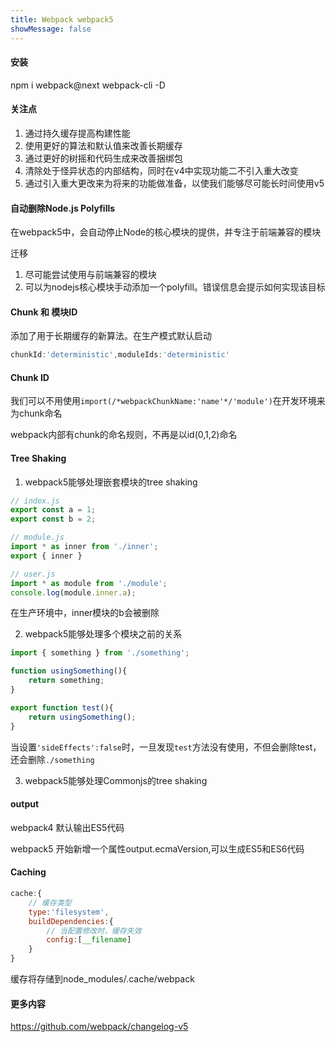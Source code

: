 ```yaml
---
title: Webpack webpack5
showMessage: false
---
```


#### 安装 

npm i webpack@next webpack-cli -D

#### 关注点

1. 通过持久缓存提高构建性能
2. 使用更好的算法和默认值来改善长期缓存
3. 通过更好的树摇和代码生成来改善捆绑包
4. 清除处于怪异状态的内部结构，同时在v4中实现功能二不引入重大改变
5. 通过引入重大更改来为将来的功能做准备，以使我们能够尽可能长时间使用v5

#### 自动删除Node.js Polyfills

在webpack5中，会自动停止Node的核心模块的提供，并专注于前端兼容的模块

迁移

1. 尽可能尝试使用与前端兼容的模块
2. 可以为nodejs核心模块手动添加一个polyfill。错误信息会提示如何实现该目标

#### Chunk 和 模块ID

添加了用于长期缓存的新算法。在生产模式默认启动

```js
chunkId:'deterministic',moduleIds:'deterministic'
```

#### Chunk ID

我们可以不用使用`import(/*webpackChunkName:'name'*/'module')`在开发环境来为chunk命名

webpack内部有chunk的命名规则，不再是以id(0,1,2)命名

#### Tree Shaking

1. webpack5能够处理嵌套模块的tree shaking

```js
// index.js
export const a = 1;
export const b = 2;

// module.js
import * as inner from './inner';
export { inner }

// user.js
import * as module from './module';
console.log(module.inner.a);
```

在生产环境中，inner模块的b会被删除

2. webpack5能够处理多个模块之前的关系

```js
import { something } from './something';

function usingSomething(){
    return something;
}

export function test(){
    return usingSomething();
}
```

当设置`'sideEffects':false`时，一旦发现`test`方法没有使用，不但会删除test，还会删除`./something` 

3. webpack5能够处理Commonjs的tree shaking

#### output

webpack4 默认输出ES5代码

webpack5 开始新增一个属性output.ecmaVersion,可以生成ES5和ES6代码

#### Caching

```js
cache:{
    // 缓存类型
    type:'filesystem',
    buildDependencies:{
        // 当配置修改时，缓存失效
        config:[__filename]
    }
}
```

缓存将存储到node_modules/.cache/webpack

#### 更多内容

https://github.com/webpack/changelog-v5